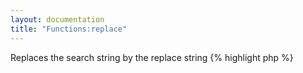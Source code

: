 ```yaml
---
layout: documentation
title: "Functions:replace"
---
```


Replaces the search string by the replace string
{% highlight php %}
<?php
replace(string $value, mixed $search, mixed $replace)
{% endhighlight %}

* **value**: the string to search into
* **search**: the string to search for or an array of strings
* **replace**: the string to use as a replacement or an array of strings (matching the search array)

## Example
{% highlight smarty %}
{replace "abc" "b" "B"} or {"abc"|replace:array(a,c):array(A,C)}
{% endhighlight %}

## Output
{% highlight text %}
aBc or AbC
{% endhighlight %}